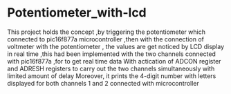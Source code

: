 # Potentiometer_with-lcd
This project holds the concept ,by triggering the potentiometer which connected to pic16f877a microcontroller ,then with the connection of voltmeter with the potentiometer , the values are get noticed by LCD display in real time ,this had been implemented with the two channels connected with pic16f877a ,for to get real time data
With actication of ADCON register and ADRESH registers to carry out the two channels simultaneously with limited amount of delay
Moreover, it prints the 4-digit number with letters displayed for both channels 1 and 2 connected with microcontroller
